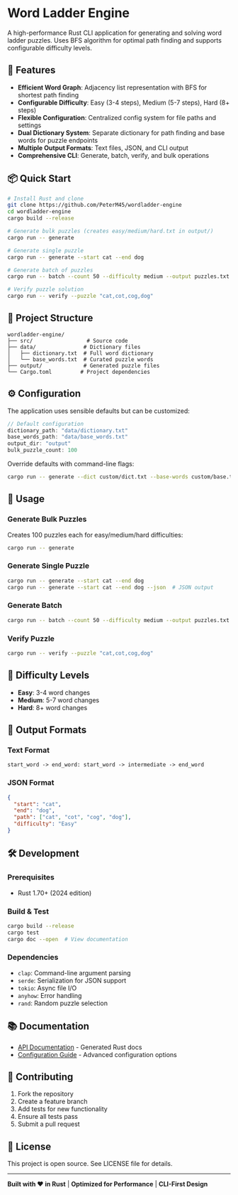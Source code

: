# Word Ladder Engine

A high-performance Rust CLI application for generating and solving word ladder puzzles. Uses BFS algorithm for optimal path finding and supports configurable difficulty levels.

## 🚀 Features

- **Efficient Word Graph**: Adjacency list representation with BFS for shortest path finding
- **Configurable Difficulty**: Easy (3-4 steps), Medium (5-7 steps), Hard (8+ steps)
- **Flexible Configuration**: Centralized config system for file paths and settings
- **Dual Dictionary System**: Separate dictionary for path finding and base words for puzzle endpoints
- **Multiple Output Formats**: Text files, JSON, and CLI output
- **Comprehensive CLI**: Generate, batch, verify, and bulk operations

## 📦 Quick Start

```bash
# Install Rust and clone
git clone https://github.com/PeterM45/wordladder-engine
cd wordladder-engine
cargo build --release

# Generate bulk puzzles (creates easy/medium/hard.txt in output/)
cargo run -- generate

# Generate single puzzle
cargo run -- generate --start cat --end dog

# Generate batch of puzzles
cargo run -- batch --count 50 --difficulty medium --output puzzles.txt

# Verify puzzle solution
cargo run -- verify --puzzle "cat,cot,cog,dog"
```

## 📁 Project Structure

```
wordladder-engine/
├── src/                 # Source code
├── data/               # Dictionary files
│   ├── dictionary.txt  # Full word dictionary
│   └── base_words.txt  # Curated puzzle words
├── output/             # Generated puzzle files
└── Cargo.toml         # Project dependencies
```

## ⚙️ Configuration

The application uses sensible defaults but can be customized:

```rust
// Default configuration
dictionary_path: "data/dictionary.txt"
base_words_path: "data/base_words.txt"
output_dir: "output"
bulk_puzzle_count: 100
```

Override defaults with command-line flags:
```bash
cargo run -- generate --dict custom/dict.txt --base-words custom/base.txt
```

## 📖 Usage

### Generate Bulk Puzzles
Creates 100 puzzles each for easy/medium/hard difficulties:
```bash
cargo run -- generate
```

### Generate Single Puzzle
```bash
cargo run -- generate --start cat --end dog
cargo run -- generate --start cat --end dog --json  # JSON output
```

### Generate Batch
```bash
cargo run -- batch --count 50 --difficulty medium --output puzzles.txt
```

### Verify Puzzle
```bash
cargo run -- verify --puzzle "cat,cot,cog,dog"
```

## 🎯 Difficulty Levels

- **Easy**: 3-4 word changes
- **Medium**: 5-7 word changes
- **Hard**: 8+ word changes

## 📄 Output Formats

### Text Format
```
start_word -> end_word: start_word -> intermediate -> end_word
```

### JSON Format
```json
{
  "start": "cat",
  "end": "dog",
  "path": ["cat", "cot", "cog", "dog"],
  "difficulty": "Easy"
}
```

## 🛠️ Development

### Prerequisites
- Rust 1.70+ (2024 edition)

### Build & Test
```bash
cargo build --release
cargo test
cargo doc --open  # View documentation
```

### Dependencies
- `clap`: Command-line argument parsing
- `serde`: Serialization for JSON support
- `tokio`: Async file I/O
- `anyhow`: Error handling
- `rand`: Random puzzle selection

## 📚 Documentation

- [API Documentation](https://docs.rs/wordladder-engine) - Generated Rust docs
- [Configuration Guide](#configuration) - Advanced configuration options

## 🤝 Contributing

1. Fork the repository
2. Create a feature branch
3. Add tests for new functionality
4. Ensure all tests pass
5. Submit a pull request

## 📄 License

This project is open source. See LICENSE file for details.

---

**Built with ❤️ in Rust** | **Optimized for Performance** | **CLI-First Design**
